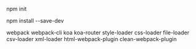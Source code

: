 npm init

npm install --save-dev

webpack 
webpack-cli 
koa 
koa-router
style-loader 
css-loader
file-loader
csv-loader 
xml-loader
html-webpack-plugin
clean-webpack-plugin